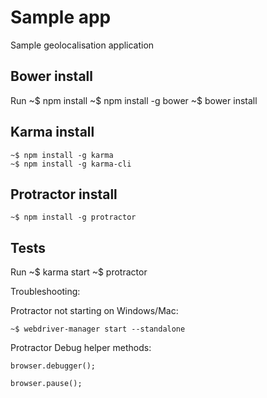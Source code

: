 # Sample app

Sample geolocalisation application

## Bower install
Run
    ~$ npm install
    ~$ npm install -g bower
    ~$ bower install

## Karma install
    ~$ npm install -g karma
    ~$ npm install -g karma-cli

## Protractor install
    ~$ npm install -g protractor

## Tests
Run
    ~$ karma start
    ~$ protractor

Troubleshooting:

Protractor not starting on Windows/Mac:

    ~$ webdriver-manager start --standalone

Protractor Debug helper methods:

    browser.debugger();

    browser.pause();